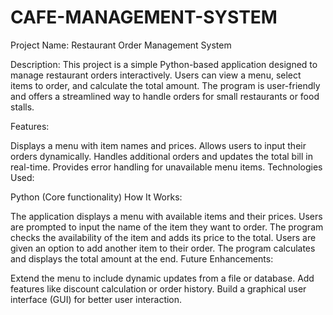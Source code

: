# CAFE-MANAGEMENT-SYSTEM
Project Name: Restaurant Order Management System

Description:
This project is a simple Python-based application designed to manage restaurant orders interactively. Users can view a menu, select items to order, and calculate the total amount. The program is user-friendly and offers a streamlined way to handle orders for small restaurants or food stalls.

Features:

Displays a menu with item names and prices.
Allows users to input their orders dynamically.
Handles additional orders and updates the total bill in real-time.
Provides error handling for unavailable menu items.
Technologies Used:

Python (Core functionality)
How It Works:

The application displays a menu with available items and their prices.
Users are prompted to input the name of the item they want to order.
The program checks the availability of the item and adds its price to the total.
Users are given an option to add another item to their order.
The program calculates and displays the total amount at the end.
Future Enhancements:

Extend the menu to include dynamic updates from a file or database.
Add features like discount calculation or order history.
Build a graphical user interface (GUI) for better user interaction.

